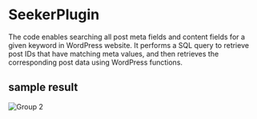 # SeekerPlugin
The code enables searching all post meta fields and content fields for a given keyword in WordPress website. It performs a SQL query to retrieve post IDs that have matching meta values, and then retrieves the corresponding post data using WordPress functions.

## sample result
![Group 2](https://github.com/rusirujayawardhana/SeekerPlugin/assets/80480263/13482c52-69c9-4129-ac8a-05bd4649602b)
